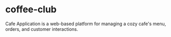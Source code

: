 # coffee-club
Cafe Application is a web-based platform for managing a cozy cafe's menu, orders, and customer interactions.
